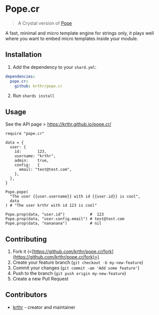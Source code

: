 # Pope.cr

> A Crystal version of [Pope](https://github.com/poppinss/pope)

A fast, minimal and micro template engine for strings only, it plays well where you want to embed micro templates inside your module.

## Installation

1. Add the dependency to your `shard.yml`:

```yaml
dependencies:
  pope.cr:
    github: krthr/pope.cr
```

2. Run `shards install`

## Usage

See the API page > https://krthr.github.io/pope.cr/

```crystal
require "pope.cr"

data = {
  user: {
    id:       123,
    username: "krthr",
    admin:    true,
    config:   {
      email: "test@test.com",
    },
  },
}

Pope.pope(
  "The user {{user.username}} with id {{user.id}} is cool",
  data
) # "The user krthr with id 123 is cool"

Pope.prop(data, "user.id")           #  123
Pope.prop(data, "user.config.email") # test@test.com
Pope.prop(data, "nananana")          # nil
```

## Contributing

1. Fork it (<[https://github.com/krthr/pope.cr/fork](https://github.com/krthr/pope.cr/fork)>)
2. Create your feature branch (`git checkout -b my-new-feature`)
3. Commit your changes (`git commit -am 'Add some feature'`)
4. Push to the branch (`git push origin my-new-feature`)
5. Create a new Pull Request

## Contributors

- [krthr](https://github.com/krthr) - creator and maintainer
